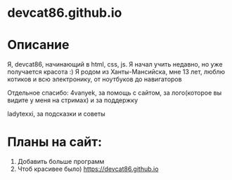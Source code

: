 # devcat86.github.io
# Описание
Я, devcat86, начинающий в html, css, js. Я начал учить недавно, но уже получается красота :) Я родом из Ханты-Мансийска, мне 13 лет, люблю котиков и всю электронику, от ноутбуков до навигаторов 


  Отдельное спасибо:
  4vanyek, за помощь с сайтом, за лого(которое вы видите у меня на стримах) и за поддержку


  ladytexxi, за подсказки и советы
# Планы на сайт:
1. Добавить больше программ
2. Чтоб красивее было)
https://devcat86.github.io
